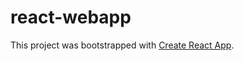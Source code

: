 # react-webapp

This project was bootstrapped with [Create React App](https://github.com/facebook/create-react-app).
